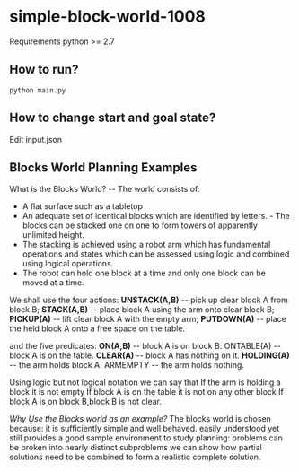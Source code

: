 
# simple-block-world-1008
Requirements 
python >= 2.7

## How to run?

    python main.py

## How to change start and goal state?
Edit input.json

## Blocks World Planning Examples

What is the Blocks World? -- The world consists of:
- A flat surface such as a tabletop 
- An adequate set of identical blocks which are identified by letters. - The blocks can be stacked one on one to form towers of apparently unlimited height. 
- The stacking is achieved using a robot arm which has fundamental operations and states which can be assessed using logic and combined using logical operations. 
- The robot can hold one block at a time and only one block can be moved at a time.

We shall use the four actions:
**UNSTACK(A,B)** -- pick up clear block A from block B; 
**STACK(A,B)** -- place block A using the arm onto clear block B; 
**PICKUP(A)** -- lift clear block A with the empty arm; 
**PUTDOWN(A)** -- place the held block A onto a free space on the table.

and the five predicates:
**ON(A,B)** -- block A is on block B. ONTABLE(A) -- block A is on the table. 
**CLEAR(A)** -- block A has nothing on it. 
**HOLDING(A)** -- the arm holds block A. ARMEMPTY -- the arm holds nothing.

Using logic but not logical notation we can say that If the arm is holding a block it is not empty If block A is on the table it is not on any other block If block A is on block B,block B is not clear.

*Why Use the Blocks world as an example?*
The blocks world is chosen because:
it is sufficiently simple and well behaved. easily understood yet still provides a good sample environment to study planning: problems can be broken into nearly distinct subproblems we can show how partial solutions need to be combined to form a realistic complete solution.
